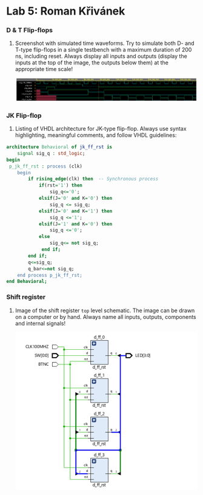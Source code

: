 # Lab 5: Roman Křivánek

### D & T Flip-flops

1. Screenshot with simulated time waveforms. Try to simulate both D- and T-type flip-flops in a single testbench with a maximum duration of 200 ns, including reset. Always display all inputs and outputs (display the inputs at the top of the image, the outputs below them) at the appropriate time scale!

   ![your figure](images/d_t_simulation.png)

### JK Flip-flop

1. Listing of VHDL architecture for JK-type flip-flop. Always use syntax highlighting, meaningful comments, and follow VHDL guidelines:

```vhdl
architecture Behavioral of jk_ff_rst is
    signal sig_q : std_logic;
begin
 p_jk_ff_rst : process (clk)
    begin
        if rising_edge(clk) then  -- Synchronous process
            if(rst='1') then
                sig_q<='0';
           	elsif(J='0' and K='0') then
                sig_q <= sig_q;
            elsif(J='0' and K='1') then
            	sig_q <='1'; 
            elsif(J='1' and K='0') then
             	sig_q <='0';
            else 
               	sig_q<= not sig_q; 
             end if;                 
        end if;
        q<=sig_q;
        q_bar<=not sig_q;
    end process p_jk_ff_rst;
end Behavioral;
```

### Shift register

1. Image of the shift register `top` level schematic. The image can be drawn on a computer or by hand. Always name all inputs, outputs, components and internal signals!

   ![your figure](images/4_bit_shifter.png)
